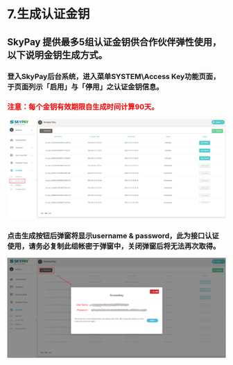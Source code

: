 # 7.生成认证金钥

## SkyPay 提供最多5组认证金钥供合作伙伴弹性使用，以下说明金钥生成方式。
### 登入SkyPay后台系统，进入菜单SYSTEM\Access Key功能页面，于页面列示「启用」与「停用」之认证金钥信息。
### <font color  = red >注意：每个金钥有效期限自生成时间计算90天。</font>

![](./public/AC金钥.png)


### 点击生成按钮后弹窗将显示username & password，此为接口认证使用，请务必复制此组帐密于弹窗中，关闭弹窗后将无法再次取得。
![](./public/生成AC金钥.png)